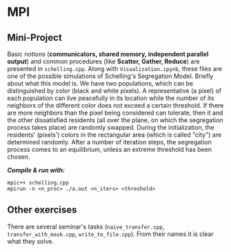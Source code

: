 # MPI

## Mini-Project

Basic notions (**communicators, shared memory, independent parallel output**) and common procedures (like **Scatter, Gather, Reduce**) are presented in `schelling.cpp`. Along with `Visualization.ipynb`, these files are one of the possible simulations of Schelling's Segregation Model. Briefly about what this model is. We have two populations, which can be distinguished by color (black and white pixels). A representative (a pixel) of each population can live peacefully in its location while the number of its neighbors of the different color does not exceed a certain threshold. If there are more neighbors than the pixel being considered can tolerate, then it and the other dissatisfied residents (all over the plane, on which the segregation process takes place) are randomly swapped. During the initialization, the residents' (pixels') colors in the rectangular area (which is called "city") are determined randomly. After a number of iteration steps, the segregation process comes to an equilibrium, unless an extreme threshold has been chosen.

***Compile & run with:***
```
mpic++ schelling.cpp
mpirun -n <n_proc> ./a.out <n_iters> <threshold>
```

## Other exercises

There are several seminar's tasks (`naive_transfer.cpp`, `transfer_with_mask.cpp`, `write_to_file.cpp`). From their names it is clear what they solve.
